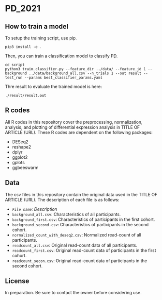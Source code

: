 # PD_2021


## How to train a model
To setup the training script, use pip.
```shell
pip3 install -e .
```

Then, you can train a classification model to classify PD.
```shell
cd script
python3 train_classifier.py --feature_dir ../data/ --feature_id 1 --background ../data/background_all.csv --n_trials 1 --out result --test_run --params best_classifier_params.yaml
```

Thre result to evaluate the trained model is here:
```shell
./result/result.out
```


## R codes
All R codes in this repository cover the preprocessing, normalization, analysis, and plotting of differential expression analysis in TITLE OF ARTICLE (URL). These R codes are dependent on the following packages:
- DESeq2
- reshape2
- dplyr
- ggplot2
- gplots
- ggbeeswarm


## Data
The csv files in this repository contain the original data used in the TITLE OF ARTICLE (URL). The description of each file is as follows:
- *`File name`: Description*
- `background_all.csv`: Characteristics of all participants.
- `background_first.csv`: Characteristics of participants in the first cohort.
- `background_second.csv`: Characteristics of participants in the second cohort.
- `normalized_count_with_deseq2.csv`: Normalized read-count of all participants.
- `readcount_all.csv`: Original read-count data of all participants.
- `readcount_first.csv`: Original read-count data of participants in the first cohort.
- `readcount_secon.csv`: Original read-count data of participants in the second cohort.


## License
In preparation. Be sure to contact the owner before considering use.

